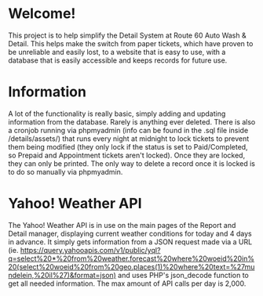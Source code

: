 # Welcome!

This project is to help simplify the Detail System at Route 60 Auto Wash & Detail. This helps make the switch from paper tickets, which have proven to be unreliable and easily lost, to a website that is easy to use, with a database that is easily accessible and keeps records for future use.

# Information

A lot of the functionality is really basic, simply adding and updating information from the database. Rarely is anything ever deleted. There is also a cronjob running via phpmyadmin (info can be found in the .sql file inside /details/assets/) that runs every night at midnight to lock tickets to prevent them being modified (they only lock if the status is set to Paid/Completed, so Prepaid and Appointment tickets aren't locked). Once they are locked, they can only be printed. The only way to delete a record once it is locked is to do so manually via phpmyadmin.

# Yahoo! Weather API

The Yahoo! Weather API is in use on the main pages of the Report and Detail manager, displaying current weather conditions for today and 4 days in advance. It simply gets information from a JSON request made via a URL (ie. https://query.yahooapis.com/v1/public/yql?q=select%20*%20from%20weather.forecast%20where%20woeid%20in%20(select%20woeid%20from%20geo.places(1)%20where%20text=%27mundelein,%20il%27)&format=json) and uses PHP's json_decode function to get all needed information. The max amount of API calls per day is 2,000.